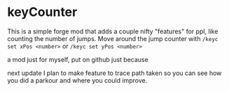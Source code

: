 # keyCounter
This is a simple forge mod that adds a couple nifty "features" for ppl, like counting the number of jumps.
Move around the jump counter with `/keyc set xPos <number>` or `/keyc set yPos <number>`

a mod just for myself, put on github just because

next update I plan to make feature to trace path taken so you can see how you did a parkour and where you could improve.
